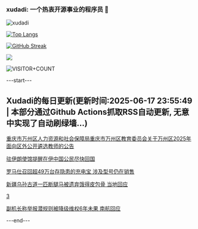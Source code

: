 ### xudadi: 一个热衷开源事业的程序员 👋

![xudadi](https://github-readme-stats-git-masterorgs-github-readme-stats-team.vercel.app/api?username=xudadi)

[![Top Langs](https://github-readme-stats.vercel.app/api/top-langs/?username=xudadi)](https://github.com/anuraghazra/github-readme-stats)

[![GitHub Streak](https://streak-stats.demolab.com?user=xudadi&locale=zh_Hans)](https://git.io/streak-stats)

![](https://raw.githubusercontent.com/xudadi/xudadi/main/assets/github-contribution-grid-snake.svg)

![VISITOR+COUNT](https://komarev.com/ghpvc/?username=xudadi&label=VISITOR+COUNT)


---start---

## Xudadi的每日更新(更新时间:2025-06-17 23:55:49 | 本部分通过Github Actions抓取RSS自动更新, 无意中实现了自动刷绿墙...)

[重庆市万州区人力资源和社会保障局重庆市万州区教育委员会关于万州区2025年面向区外公开遴选教师的公告](https://www.gongkaoleida.com/article/2457669)

[驻伊朗使馆提醒在伊中国公民尽快回国](https://m.163.com/news/article/K299DP7L0514R9OJ.html)

[罗马仕召回超49万台存隐患的充电宝 涉及型号仍在销售](https://m.163.com/news/article/K295V9ES0514D3UH.html)

[新疆乌孙古道一匹断腿马被遗弃饿得皮包骨 当地回应](https://m.163.com/news/article/K292QJB1053469M5.html)

[3](https://m.163.com/touch/news/sub/domestic)

[副机长称举报潜规则被降级维权6年未果 南航回应](https://m.163.com/news/article/K2946P6605561G0D.html)

---end---
